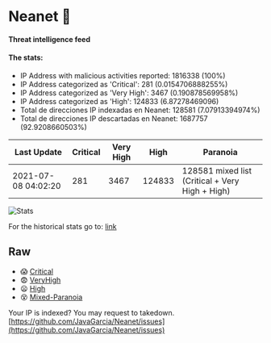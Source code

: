 # Neanet :hocho:
#### Threat intelligence feed
#### The stats:

- IP Address with malicious activities reported: 1816338 (100%)
- IP Address categorized as 'Critical':  281 (0.0154706888255%)
- IP Address categorized as 'Very High':  3467 (0.190878569958%)
- IP Address categorized as 'High':  124833 (6.87278469096)
- Total de direcciones IP indexadas en Neanet:  128581 (7.07913394974%)
- Total de direcciones IP descartadas en Neanet:  1687757 (92.9208660503%)

| Last Update | Critical | Very High | High | Paranoia |
| --- | --- | --- | --- | --- |
| 2021-07-08 04:02:20 | 281 | 3467 | 124833 | 128581 mixed list (Critical + Very High + High)|

![Stats](https://docs.google.com/spreadsheets/d/e/2PACX-1vSnaNMIXVabIpDJjufMlzH7poXnshF3mgd8Is1g9ytUEzVsP5my4Trn8f-xkoLLQ38xpL3HtmUexLo6/pubchart?oid=501124687&format=image)

For the historical stats go to: [link](/stats.csv)
## Raw
- :scream: [Critical](https://raw.githubusercontent.com/JavaGarcia/Neanet/master/blacklists/neanet_critical.txt)
- :fearful: [VeryHigh](https://raw.githubusercontent.com/JavaGarcia/Neanet/master/blacklists/neanet_veryHigh.txtt)
- :frowning: [High](https://raw.githubusercontent.com/JavaGarcia/Neanet/master/blacklists/neanet_high.txt)
- :dizzy_face: [Mixed-Paranoia](https://raw.githubusercontent.com/JavaGarcia/Neanet/master/blacklists/neanet_all.txt)


Your IP is indexed? You may request to takedown. [https://github.com/JavaGarcia/Neanet/issues](https://github.com/JavaGarcia/Neanet/issues)



























































































































































































































































































































































































































































































































































































































































































































































































































































































































































































































































































































































































































































































































































































































































































































































































































































































































































































































































































































































































































































































































































































































































































































































































































































































































































































































































































































































































































































































































































































































































































































































































































































































































































































































































































































































































































































































































































































































































































































































































































































































































































































































































































































































































































































































































































































































































































































































































































































































































































































































































































































































































































































































































































































































































































































































































































































































































































































































































































































































































































































































































































































































































































































































































































































































































































































































































































































































































































































































































































































































































































































































































































































































































































































































































































































































































































































